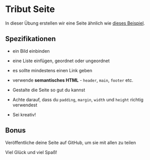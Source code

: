 # Tribut Seite

In dieser Übung erstellen wir eine Seite ähnlich wie [dieses Beispiel](https://digitalcareerinstitute.github.io/UIB-box-model-tribute-page/).

## Spezifikationen

- ein Bild einbinden

- eine Liste einfügen, geordnet oder ungeordnet

- es sollte mindestens einen Link geben

- verwende **semantisches HTML** - `header`, `main`, `footer` etc.

- Gestalte die Seite so gut du kannst

- Achte darauf, dass du `padding`, `margin`, `width` und `height` richtig verwendest

- Sei kreativ!

## Bonus

Veröffentliche deine Seite auf GitHub, um sie mit allen zu teilen

Viel Glück und viel Spaß!
